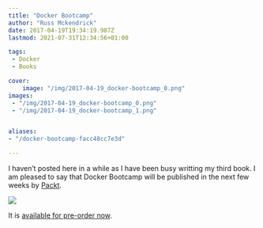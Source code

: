 ```yaml
---
title: "Docker Bootcamp"
author: "Russ Mckendrick"
date: 2017-04-19T19:34:19.987Z
lastmod: 2021-07-31T12:34:56+01:00

tags:
 - Docker
 - Books

cover:
    image: "/img/2017-04-19_docker-bootcamp_0.png" 
images:
 - "/img/2017-04-19_docker-bootcamp_0.png"
 - "/img/2017-04-19_docker-bootcamp_1.png"


aliases:
- "/docker-bootcamp-facc48cc7e3d"

---
```


I haven’t posted here in a while as I have been busy writting my third book. I am pleased to say that Docker Bootcamp will be published in the next few weeks by [Packt](https://www.packtpub.com/virtualization-and-cloud/docker-bootcamp).

![](/img/2017-04-19_docker-bootcamp_1.png)

It is [available for pre-order now](https://www.packtpub.com/virtualization-and-cloud/docker-bootcamp).

